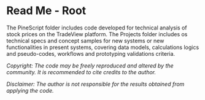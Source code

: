 # Read Me - Root

The PineScript folder includes code developed for technical analysis of stock prices on the TradeView platform.
The Projects folder includes os technical specs and concept samples for new systems or new functionalities in present systems, covering data models, calculations logics and pseudo-codes, workflows and prototyping validations criteria. 

*Copyright: The code may be freely reproduced and altered by the community. It is recommended to cite credits to the author.*

*Disclaimer: The author is not responsible for the results obtained from applying the code.*
